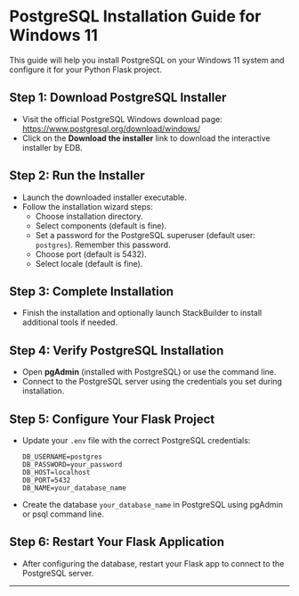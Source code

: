 # PostgreSQL Installation Guide for Windows 11

This guide will help you install PostgreSQL on your Windows 11 system and configure it for your Python Flask project.

## Step 1: Download PostgreSQL Installer

- Visit the official PostgreSQL Windows download page: https://www.postgresql.org/download/windows/
- Click on the **Download the installer** link to download the interactive installer by EDB.

## Step 2: Run the Installer

- Launch the downloaded installer executable.
- Follow the installation wizard steps:
  - Choose installation directory.
  - Select components (default is fine).
  - Set a password for the PostgreSQL superuser (default user: `postgres`). Remember this password.
  - Choose port (default is 5432).
  - Select locale (default is fine).

## Step 3: Complete Installation

- Finish the installation and optionally launch StackBuilder to install additional tools if needed.

## Step 4: Verify PostgreSQL Installation

- Open **pgAdmin** (installed with PostgreSQL) or use the command line.
- Connect to the PostgreSQL server using the credentials you set during installation.

## Step 5: Configure Your Flask Project

- Update your `.env` file with the correct PostgreSQL credentials:
  ```
  DB_USERNAME=postgres
  DB_PASSWORD=your_password
  DB_HOST=localhost
  DB_PORT=5432
  DB_NAME=your_database_name
  ```
- Create the database `your_database_name` in PostgreSQL using pgAdmin or psql command line.

## Step 6: Restart Your Flask Application

- After configuring the database, restart your Flask app to connect to the PostgreSQL server.

---


